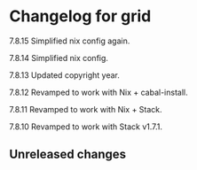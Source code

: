 # Changelog for grid

7.8.15 Simplified nix config again.

7.8.14 Simplified nix config.

7.8.13 Updated copyright year.

7.8.12 Revamped to work with Nix + cabal-install.

7.8.11 Revamped to work with Nix + Stack.

7.8.10 Revamped to work with Stack v1.7.1.

## Unreleased changes
